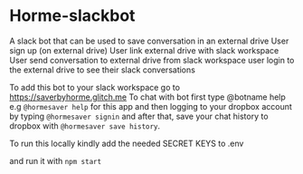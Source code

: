 # Horme-slackbot
A slack bot that can be used to save conversation in an external drive
User sign up (on external drive)
User link external drive with slack workspace
User send conversation to external drive from slack workspace
user login to the external drive to see their slack conversations

To add this bot to your slack workspace go to https://saverbyhorme.glitch.me
To chat with bot first type @botname help e.g `@hormesaver help` for this app
and then logging to your dropbox account by typing `@hormesaver signin` and after that, save your chat history to dropbox with `@hormesaver save history`. 

To run this locally kindly add the needed SECRET KEYS to .env

and run it with `npm start`

